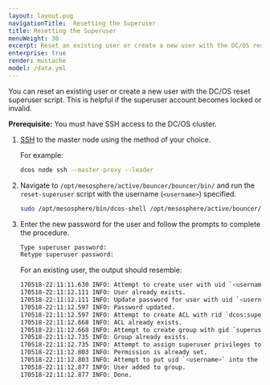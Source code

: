 ```yaml
---
layout: layout.pug
navigationTitle:  Resetting the Superuser
title: Resetting the Superuser
menuWeight: 30
excerpt: Reset an existing user or create a new user with the DC/OS reset superuser script
enterprise: true
render: mustache
model: /data.yml
---
```

<!-- The source repository for this topic is https://github.com/dcos/dcos-docs-site -->

You can reset an existing user or create a new user with the DC/OS reset superuser script. This is helpful if the superuser account becomes locked or invalid.

**Prerequisite:** You must have SSH access to the DC/OS cluster.

1.  [SSH](/1.14/administering-clusters/sshcluster/) to the master node using the method of your choice.

    For example:

    ```bash
    dcos node ssh --master-proxy --leader
    ```

1.  Navigate to `/opt/mesosphere/active/bouncer/bouncer/bin/` and run the `reset-superuser` script with the username (`<username>`) specified.

    ```bash
    sudo /opt/mesosphere/bin/dcos-shell /opt/mesosphere/active/bouncer/bouncer/bin/reset-superuser <username>
    ```

1.  Enter the new password for the user and follow the prompts to complete the procedure.

    ```bash
    Type superuser password:
    Retype superuser password:
    ```

    For an existing user, the output should resemble:

    ```bash
    170518-22:11:11.630 INFO: Attempt to create user with uid `<username>`.
    170518-22:11:12.111 INFO: User already exists.
    170518-22:11:12.111 INFO: Update password for user with uid `<username>`.
    170518-22:11:12.597 INFO: Password updated.
    170518-22:11:12.597 INFO: Attempt to create ACL with rid `dcos:superuser`.
    170518-22:11:12.668 INFO: ACL already exists.
    170518-22:11:12.668 INFO: Attempt to create group with gid `superusers`.
    170518-22:11:12.735 INFO: Group already exists.
    170518-22:11:12.735 INFO: Attempt to assign superuser privileges to the superusers group.
    170518-22:11:12.803 INFO: Permission is already set.
    170518-22:11:12.803 INFO: Attempt to put uid `<username>` into the superusers group.
    170518-22:11:12.877 INFO: User added to group.
    170518-22:11:12.877 INFO: Done.
    ```
